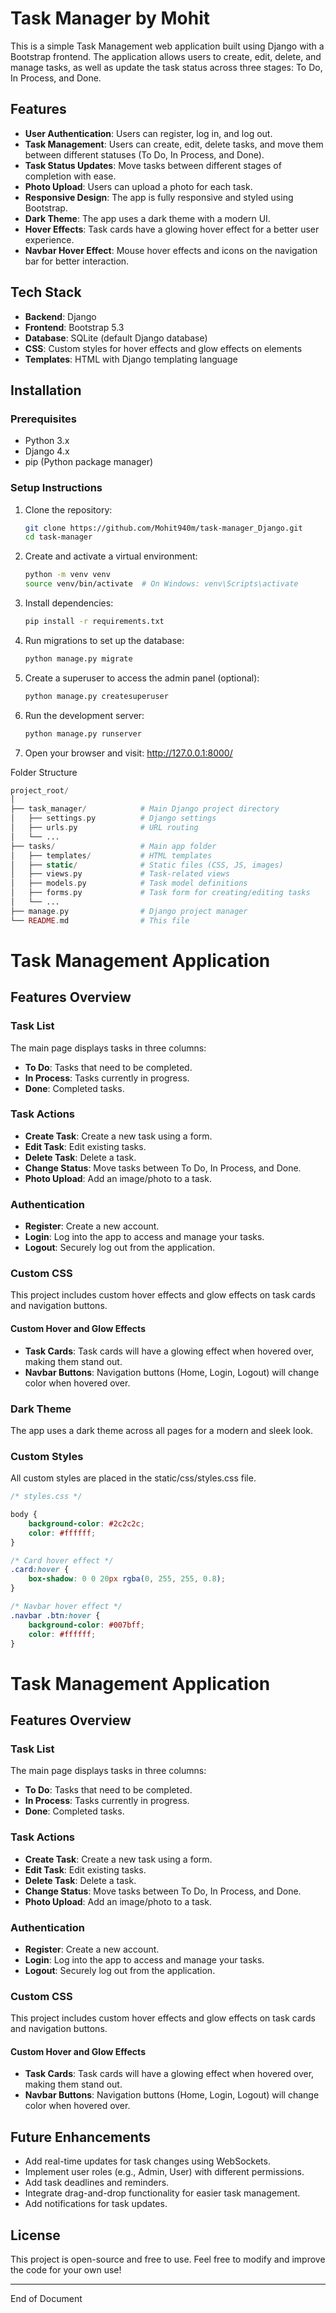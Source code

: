 # Task Manager by Mohit

This is a simple Task Management web application built using Django with a Bootstrap frontend. The application allows users to create, edit, delete, and manage tasks, as well as update the task status across three stages: To Do, In Process, and Done.

## Features

- **User Authentication**: Users can register, log in, and log out.
- **Task Management**: Users can create, edit, delete tasks, and move them between different statuses (To Do, In Process, and Done).
- **Task Status Updates**: Move tasks between different stages of completion with ease.
- **Photo Upload**: Users can upload a photo for each task.
- **Responsive Design**: The app is fully responsive and styled using Bootstrap.
- **Dark Theme**: The app uses a dark theme with a modern UI.
- **Hover Effects**: Task cards have a glowing hover effect for a better user experience.
- **Navbar Hover Effect**: Mouse hover effects and icons on the navigation bar for better interaction.

## Tech Stack

- **Backend**: Django
- **Frontend**: Bootstrap 5.3
- **Database**: SQLite (default Django database)
- **CSS**: Custom styles for hover effects and glow effects on elements
- **Templates**: HTML with Django templating language

## Installation

### Prerequisites

- Python 3.x
- Django 4.x
- pip (Python package manager)

### Setup Instructions

1. Clone the repository:

   ```bash
   git clone https://github.com/Mohit940m/task-manager_Django.git
   cd task-manager
2. Create and activate a virtual environment:

   ```bash
   python -m venv venv
   source venv/bin/activate  # On Windows: venv\Scripts\activate

3. Install dependencies:

   ```bash
   pip install -r requirements.txt
4. Run migrations to set up the database:

   ```bash
   python manage.py migrate

5. Create a superuser to access the admin panel (optional):

   ```bash
   python manage.py createsuperuser

6. Run the development server:

   ```bash
   python manage.py runserver

7. Open your browser and visit: http://127.0.0.1:8000/

Folder Structure

```php
project_root/
│
├── task_manager/            # Main Django project directory
│   ├── settings.py          # Django settings
│   ├── urls.py              # URL routing
│   └── ...
├── tasks/                   # Main app folder
│   ├── templates/           # HTML templates
│   ├── static/              # Static files (CSS, JS, images)
│   ├── views.py             # Task-related views
│   ├── models.py            # Task model definitions
│   ├── forms.py             # Task form for creating/editing tasks
│   └── ...
├── manage.py                # Django project manager
└── README.md                # This file

```
# Task Management Application

## Features Overview

### Task List
The main page displays tasks in three columns:
- **To Do**: Tasks that need to be completed.
- **In Process**: Tasks currently in progress.
- **Done**: Completed tasks.

### Task Actions
- **Create Task**: Create a new task using a form.
- **Edit Task**: Edit existing tasks.
- **Delete Task**: Delete a task.
- **Change Status**: Move tasks between To Do, In Process, and Done.
- **Photo Upload**: Add an image/photo to a task.

### Authentication
- **Register**: Create a new account.
- **Login**: Log into the app to access and manage your tasks.
- **Logout**: Securely log out from the application.

### Custom CSS
This project includes custom hover effects and glow effects on task cards and navigation buttons.

#### Custom Hover and Glow Effects
- **Task Cards**: Task cards will have a glowing effect when hovered over, making them stand out.
- **Navbar Buttons**: Navigation buttons (Home, Login, Logout) will change color when hovered over.

### Dark Theme
The app uses a dark theme across all pages for a modern and sleek look.

### Custom Styles
All custom styles are placed in the static/css/styles.css file.

```css
/* styles.css */

body {
    background-color: #2c2c2c;
    color: #ffffff;
}

/* Card hover effect */
.card:hover {
    box-shadow: 0 0 20px rgba(0, 255, 255, 0.8);
}

/* Navbar hover effect */
.navbar .btn:hover {
    background-color: #007bff;
    color: #ffffff;
}
```

# Task Management Application

## Features Overview

### Task List
The main page displays tasks in three columns:
- **To Do**: Tasks that need to be completed.
- **In Process**: Tasks currently in progress.
- **Done**: Completed tasks.

### Task Actions
- **Create Task**: Create a new task using a form.
- **Edit Task**: Edit existing tasks.
- **Delete Task**: Delete a task.
- **Change Status**: Move tasks between To Do, In Process, and Done.
- **Photo Upload**: Add an image/photo to a task.

### Authentication
- **Register**: Create a new account.
- **Login**: Log into the app to access and manage your tasks.
- **Logout**: Securely log out from the application.

### Custom CSS
This project includes custom hover effects and glow effects on task cards and navigation buttons.

#### Custom Hover and Glow Effects
- **Task Cards**: Task cards will have a glowing effect when hovered over, making them stand out.
- **Navbar Buttons**: Navigation buttons (Home, Login, Logout) will change color when hovered over.

## Future Enhancements
- Add real-time updates for task changes using WebSockets.
- Implement user roles (e.g., Admin, User) with different permissions.
- Add task deadlines and reminders.
- Integrate drag-and-drop functionality for easier task management.
- Add notifications for task updates.

## License
This project is open-source and free to use. Feel free to modify and improve the code for your own use!

---
End of Document


